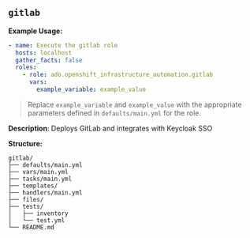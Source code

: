 ## `gitlab`

**Example Usage:**

```yaml
- name: Execute the gitlab role
  hosts: localhost
  gather_facts: false
  roles:
    - role: ado.openshift_infrastructure_automation.gitlab
      vars:
        example_variable: example_value
```

> Replace `example_variable` and `example_value` with the appropriate parameters defined in `defaults/main.yml` for the role.


**Description**: Deploys GitLab and integrates with Keycloak SSO

**Structure:**
```
gitlab/
├── defaults/main.yml
├── vars/main.yml
├── tasks/main.yml
├── templates/
├── handlers/main.yml
├── files/
├── tests/
│   ├── inventory
│   └── test.yml
└── README.md
```